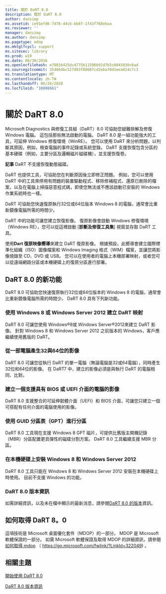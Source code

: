 ```yaml
---
title: 關於 DaRT 8.0
description: 關於 DaRT 8.0
author: dansimp
ms.assetid: ce91efd6-7d78-44cb-bb8f-1f43f768ebaa
ms.reviewer: ''
manager: dansimp
ms.author: dansimp
ms.pagetype: mdop
ms.mktglfcycl: support
ms.sitesec: library
ms.prod: w10
ms.date: 08/30/2016
ms.openlocfilehash: e70816425dc4775b11596b91d7b5c0045830c6ad
ms.sourcegitcommit: 354664bc527d93f80687cd2eba70d1eea024c7c3
ms.translationtype: MT
ms.contentlocale: zh-TW
ms.lasthandoff: 06/26/2020
ms.locfileid: "10808661"
---
```

# 關於 DaRT 8.0


Microsoft Diagnostics 與修復工具組（DaRT）8.0 可協助您疑難排解及修復 Windows 電腦。 這包括那些無法啟動的電腦。 DaRT 8.0 是一組功能強大的工具，可延伸 Windows 修復環境（WinRE）。 您可以使用 DaRT 來分析問題，以判斷其原因，例如，檢查電腦的事件記錄或系統登錄。 DaRT 支援恢復包含分區的基本硬碟（例如，主要分區及邏輯磁片磁碟機），並支援恢復卷。

**記事** DaRT 不支援恢復動態磁碟。

 

DaRT 也提供工具，可協助您在判斷原因後立即修正問題。 例如，您可以使用 DaRT 中的工具來停用有問題的裝置驅動程式、移除修補程式、還原已刪除的檔案，以及在電腦上掃描惡意程式碼，即使您無法或不應該啟動已安裝的 Windows 作業系統時也一樣。

DaRT 可協助您快速復原執行32位或64位版本 Windows 8 的電腦，通常會比重新鏡像電腦所需的時間少。

DaRT 中的功能可讓您建立恢復影像。 復原影像會啟動 Windows 修復環境（Windows RE），您可以從這裡啟動 [**診斷及修復工具集**] 視窗並存取 DaRT 工具。

使用**Dart 復原映像嚮導**來建立 DaRT 復原影像。 根據預設，此嚮導會建立國際標準化組織（ISO）圖像檔案和 Windows Imaging 格式（WIM）檔案，並讓您將影像燒錄至 CD、DVD 或 USB。 您可以在使用者的電腦上本機部署映射，或者您可以從遠端網路分區或本機硬碟上的復原分區進行部署。

## <a href="" id="what-s-new-in-dart-8-0"></a>DaRT 8.0 的新功能


DaRT 8.0 可協助您快速復原執行32位或64位版本的 Windows 8 的電腦，通常會比重新鏡像電腦所需的時間少。 DaRT 8.0 具有下列新功能。

### 使用 Windows 8 或 Windows Server 2012 建立 DaRT 映射

DaRT 8.0 可讓您使用 Windows®8或 Windows Server®2012來建立 DaRT 影像。 針對 Windows 8 和 Windows Server 2012 之前版本的 Windows，客戶應繼續使用舊版的 DaRT。

### 從一部電腦產生32與64位的影像

DaRT 8.0 可讓您從執行 DaRT 的單一電腦（無論電腦是32或64電腦），同時產生32位和64位的影像。 在 DaRT7 中，建立的影像必須是與執行 DaRT 的電腦相同、比對。

### 建立一個支援具有 BIOS 或 UEFI 介面的電腦的影像

DaRT 8.0 支援整合的可延伸韌體介面（UEFI）和 BIOS 介面，可讓您只建立一個可搭配有任何介面的電腦使用的影像。

### 使用 GUID 分區表（GPT）進行分區

DaRT 8.0 工具現在支援 Windows 8 GPT 磁片，可提供比舊版主開機記錄（MBR）分區配置更具彈性的磁碟分割方案。 DaRT 8.0 工具繼續支援 MBR 分區。

### 在本機硬碟上安裝 Windows 8 和 Windows Server 2012

DaRT 8.0 工具只能在 Windows 8 和 Windows Server 2012 安裝在本機硬碟上時使用。 目前不支援 Windows 的功能。

### <a href="" id="-------------dart-8-0-release-notes"></a> DaRT 8.0 版本資訊

如需詳細資訊，以及未在檔中顯示的最新消息，請參閱[DaRT 8.0 的版本](release-notes-for-dart-80--dart-8.md)資訊。

## 如何取得 DaRT 8。0


這項技術是 Microsoft 桌面優化套件（MDOP）的一部分。 MDOP 是 Microsoft 軟體保證的一部分。 如需 Microsoft 軟體保證及取得 MDOP 的詳細資訊，請參閱[如何取得 mdop](https://go.microsoft.com/fwlink/?LinkId=322049) （ https://go.microsoft.com/fwlink/?LinkId=322049) 。

## 相關主題


[開始使用 DaRT 8.0](getting-started-with-dart-80-dart-8.md)

[DaRT 8.0 版本資訊](release-notes-for-dart-80--dart-8.md)

 

 





